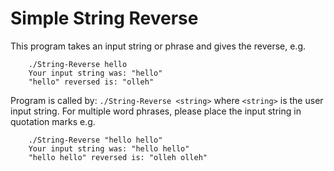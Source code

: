 # Simple String Reverse 

This program takes an input string or phrase and gives the reverse, e.g. 

```
	./String-Reverse hello
	Your input string was: "hello"
	"hello" reversed is: "olleh"
```


Program is called by: `./String-Reverse <string>` where `<string>` is the user input string. For multiple word phrases, please place the input string in quotation marks e.g. 

```
	./String-Reverse "hello hello"
	Your input string was: "hello hello"
	"hello hello" reversed is: "olleh olleh"
```